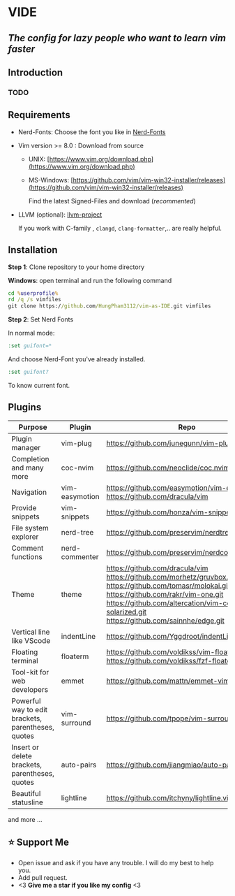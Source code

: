 # VIDE

## _The config for lazy people who want to learn vim faster_

## Introduction

### TODO

## Requirements

- Nerd-Fonts: Choose the font you like in [Nerd-Fonts](https://www.nerdfonts.com/)

- Vim version >= 8.0 : Download from source  
  - UNIX: [https://www.vim.org/download.php](https://www.vim.org/download.php)
  - MS-Windows: [https://github.com/vim/vim-win32-installer/releases](https://github.com/vim/vim-win32-installer/releases)

    Find the latest Signed-Files and download (_recommented_)
- LLVM (optional): [llvm-project](https://github.com/llvm/llvm-project/releases/tag/llvmorg-13.0.0)

  If you work with C-family , `clangd`, `clang-formatter`,.. are really
  helpful.  

## Installation  

__Step 1__: Clone repository to your home directory

__Windows__: open terminal and run the following command

```bat
cd %userprofile%
rd /q /s vimfiles
git clone https://github.com/HungPham3112/vim-as-IDE.git vimfiles
```

__Step 2__: Set Nerd Fonts  

In normal mode:

```bat
:set guifont=*
```

And choose Nerd-Font you've already installed.

```bat
:set guifont?
```

To know current font.

## Plugins  

| Purpose | Plugin | Repo |
| ------ | ------ | ------ |
| Plugin manager | vim-plug | <https://github.com/junegunn/vim-plug.git> |
| Completion and many more | coc-nvim | <https://github.com/neoclide/coc.nvim.git> |
| Navigation | vim-easymotion | <https://github.com/easymotion/vim-easymotion><br><https://github.com/dracula/vim> |
| Provide snippets | vim-snippets | <https://github.com/honza/vim-snippets> |
| File system explorer | nerd-tree |  <https://github.com/preservim/nerdtree.git> |
| Comment functions | nerd-commenter | <https://github.com/preservim/nerdcommenter.git> |
| Theme | theme  | <https://github.com/dracula/vim><br> <https://github.com/morhetz/gruvbox.git><br> <https://github.com/tomasr/molokai.git><br> <https://github.com/rakr/vim-one.git><br> <https://github.com/altercation/vim-colors-solarized.git><br> <https://github.com/sainnhe/edge.git><br> |
| Vertical line like VScode| indentLine  | <https://github.com/Yggdroot/indentLine.git> |
| Floating terminal | floaterm  | <https://github.com/voldikss/vim-floaterm.git><br><https://github.com/voldikss/fzf-floaterm.git>|
| Tool-kit for web developers | emmet  |   <https://github.com/mattn/emmet-vim.git> |
| Powerful way to edit<br>brackets, parentheses, quotes | vim-surround  |  <https://github.com/tpope/vim-surround.git>|
| Insert or delete<br>brackets, parentheses, quotes | auto-pairs  |  <https://github.com/jiangmiao/auto-pairs> |
| Beautiful statusline | lightline |  <https://github.com/itchyny/lightline.vim> |
and more ...

## :star: Support Me 

- Open issue and ask if you have any trouble. I will do my best to help you.
- Add pull request.  
- <3 __Give me a star if you like my config__ <3
